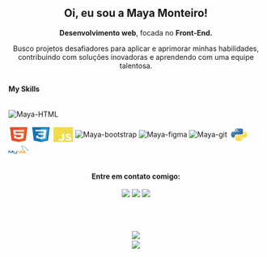 ## <div align= "center">  Oi, eu sou a Maya Monteiro!</div>

<div align= "center">
<p><strong>Desenvolvimento web</strong>, focada no <strong>Front-End.</strong> </p>
<p>Busco projetos desafiadores para aplicar e aprimorar minhas habilidades, <br> contribuindo com soluções inovadoras e aprendendo com uma equipe talentosa.</p>
</div>


##
<strong> My Skills </strong>
 <br>

 <div style="display: inline_block"><br>
  <img align="center" alt="Maya-HTML" height="30" width="40" src="[https://raw.githubusercontent.com/devicons/devicon/master/icons/html5/html5-original.svg](https://www.8pdev.studio/upload/2021/06/empresa_site_riopreto.gif)">
 </div>
 
<div style="display: inline_block"><br>
 <img align="center" alt="Maya-HTML" height="30" width="40" src="https://raw.githubusercontent.com/devicons/devicon/master/icons/html5/html5-original.svg">
  <img align="center" alt="Maya-CSS" height="30" width="40" src="https://raw.githubusercontent.com/devicons/devicon/master/icons/css3/css3-original.svg">
   <img align="center" alt="Maya-Js" height="30" width="40" src="https://raw.githubusercontent.com/devicons/devicon/master/icons/javascript/javascript-plain.svg">
   <img align="center" alt="Maya-bootstrap" height="30" width="40" src="https://uxwing.com/wp-content/themes/uxwing/download/brands-and-social-media/bootstrap-5-logo-icon.png">
   <img align="center" alt="Maya-figma" height="30" width="40" src="https://cdn-icons-png.flaticon.com/512/5968/5968705.png">
   <img align="center" alt="Maya-git" height="30" width="40" src="https://upload.wikimedia.org/wikipedia/commons/thumb/3/3f/Git_icon.svg/2048px-Git_icon.svg.png">
    <img align="center" alt="Maya-Python" height="30" width="40" src="https://raw.githubusercontent.com/devicons/devicon/master/icons/python/python-original.svg">
   <img align="center" alt="Maya-mysql" height="30" width="40" src="https://raw.githubusercontent.com/devicons/devicon/master/icons/mysql/mysql-original-wordmark.svg">
</div>

##

<div align= "center"> <strong>Entre em contato comigo:</strong></div>

<br>

<div align = "center"> 
  <a href="https://www.instagram.com/imayagmb/" target="_blank"><img src="https://img.shields.io/badge/-Instagram-%23E4405F?style=for-the-badge&logo=instagram&logoColor=white" target="_blank"></a>
 	  <a href = "mailto:mayamonteiro74@gmail.com"><img src="https://img.shields.io/badge/-Gmail-%23333?style=for-the-badge&logo=gmail&logoColor=white" target="_blank"></a>
  <a href="https://www.linkedin.com/in/maya-monteiro" target="_blank"><img src="https://img.shields.io/badge/-LinkedIn-%230077B5?style=for-the-badge&logo=linkedin&logoColor=white" target="_blank"></a> 
</div>

 ##
 
<br>
<br>
<div align= "center">
   <a href=https://github.com/Imayagmb>
      <img height="180em" src=https://github-readme-stats.vercel.app/api?username=imayagmb&show_icons=true&theme=dark&include_all_commits=true&count_private-true"/> <br>
       <img height="160em" src="https://github-readme-stats.vercel.app/api/top-langs/?username=imayagmb&layout=compact&langs_count=7&theme=dark"/>
</div>
